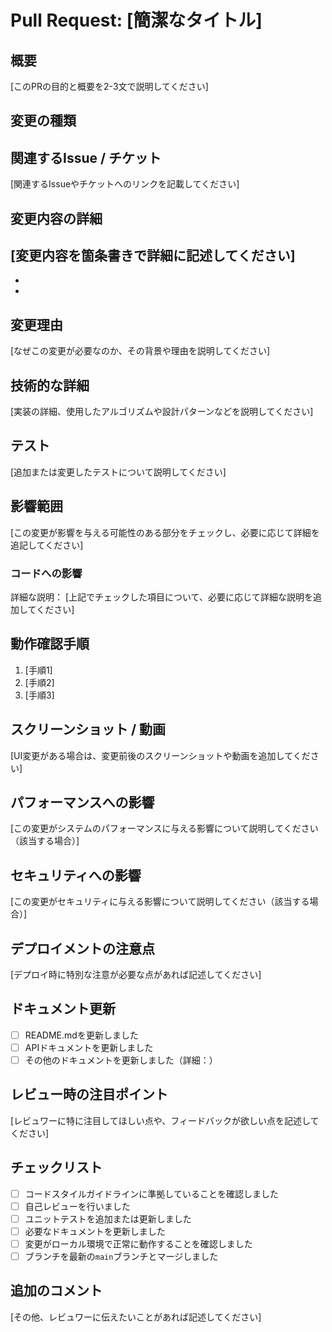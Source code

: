 # Pull Request: [簡潔なタイトル]


## 概要
[このPRの目的と概要を2-3文で説明してください]

## 変更の種類
<!-- 必要箇所のコメントアウトを外す
- [ ] バグ修正 (問題のある動作を修正する変更)
- [ ] 新機能 (新しい機能を追加する変更)
- [ ] 破壊的変更 (既存の機能を変更・削除する変更)
- [ ] パフォーマンス改善
- [ ] コードスタイルの更新 (フォーマット、変数名の変更など)
- [ ] リファクタリング (機能に影響を与えないコードの変更)
- [ ] テストの追加・修正
- [ ] ドキュメントの更新
- [ ] 依存関係の更新
- [ ] CI/CD関連の変更
- [ ] その他 (詳細を以下に記述)
-->

## 関連するIssue / チケット
[関連するIssueやチケットへのリンクを記載してください]

## 変更内容の詳細
[変更内容を箇条書きで詳細に記述してください]
- 
- 
- 

## 変更理由
[なぜこの変更が必要なのか、その背景や理由を説明してください]

## 技術的な詳細
[実装の詳細、使用したアルゴリズムや設計パターンなどを説明してください]

## テスト
[追加または変更したテストについて説明してください]
<!-- 必要箇所のコメントアウトを外す
- [ ] ユニットテスト
- [ ] 統合テスト
- [ ] E2Eテスト
-->

## 影響範囲
[この変更が影響を与える可能性のある部分をチェックし、必要に応じて詳細を追記してください]

### コードへの影響
<!-- 必要箇所のコメントアウトを外す
- [ ] フロントエンド
  - [ ] UI/UXの変更
  - [ ] 状態管理（Redux、Vuexなど）
  - [ ] APIとの通信
- [ ] バックエンド
  - [ ] APIエンドポイント
  - [ ] データベーススキーマ
  - [ ] ビジネスロジック
- [ ] データベース
  - [ ] 新しいテーブル/カラムの追加
  - [ ] 既存のテーブル/カラムの変更
  - [ ] インデックスの追加/変更
- [ ] 外部サービスとの連携
  - [ ] 支払いゲートウェイ
  - [ ] メール配信サービス
  - [ ] ストレージサービス（S3など）

### 非コード部分への影響
- [ ] ドキュメンテーション
  - [ ] API仕様書
  - [ ] ユーザーマニュアル
  - [ ] 開発者ガイド
- [ ] 設定ファイル
  - [ ] 環境変数
  - [ ] サーバー設定
- [ ] ビルド/デプロイメントプロセス
- [ ] パフォーマンス
  - [ ] アプリケーションの応答時間
  - [ ] データベースクエリの最適化
- [ ] セキュリティ
  - [ ] 認証/認可の変更
  - [ ] データの暗号化

### ビジネス/運用への影響
- [ ] ユーザーワークフロー
- [ ] 管理者機能
- [ ] レポート/分析機能
- [ ] サードパーティ連携

### その他
- [ ] テスト環境
- [ ] CI/CDパイプライン
- [ ] ログ出力/モニタリング
-->

詳細な説明：
[上記でチェックした項目について、必要に応じて詳細な説明を追加してください]


## 動作確認手順
1. [手順1]
2. [手順2]
3. [手順3]

## スクリーンショット / 動画
[UI変更がある場合は、変更前後のスクリーンショットや動画を追加してください]

## パフォーマンスへの影響
[この変更がシステムのパフォーマンスに与える影響について説明してください（該当する場合）]

## セキュリティへの影響
[この変更がセキュリティに与える影響について説明してください（該当する場合）]

## デプロイメントの注意点
[デプロイ時に特別な注意が必要な点があれば記述してください]

## ドキュメント更新
- [ ] README.mdを更新しました
- [ ] APIドキュメントを更新しました
- [ ] その他のドキュメントを更新しました（詳細：）

## レビュー時の注目ポイント
[レビュワーに特に注目してほしい点や、フィードバックが欲しい点を記述してください]

## チェックリスト
- [ ] コードスタイルガイドラインに準拠していることを確認しました
- [ ] 自己レビューを行いました
- [ ] ユニットテストを追加または更新しました
- [ ] 必要なドキュメントを更新しました
- [ ] 変更がローカル環境で正常に動作することを確認しました
- [ ] ブランチを最新の`main`ブランチとマージしました

## 追加のコメント
[その他、レビュワーに伝えたいことがあれば記述してください]